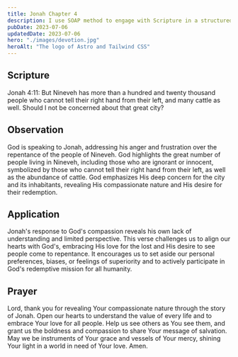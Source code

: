 ```yaml
---
title: Jonah Chapter 4
description: I use SOAP method to engage with Scripture in a structured and meaningful way, allowing it to guide my actions, and strengthen relationship with God.
pubDate: 2023-07-06
updatedDate: 2023-07-06
hero: "./images/devotion.jpg"
heroAlt: "The logo of Astro and Tailwind CSS"
---
```


## Scripture


Jonah 4:11: But Nineveh has more than a hundred and twenty thousand people who cannot tell their right hand from their left, and many cattle as well. Should I not be concerned about that great city?
  

## Observation

God is speaking to Jonah, addressing his anger and frustration over the repentance of the people of Nineveh. God highlights the great number of people living in Nineveh, including those who are ignorant or innocent, symbolized by those who cannot tell their right hand from their left, as well as the abundance of cattle. God emphasizes His deep concern for the city and its inhabitants, revealing His compassionate nature and His desire for their redemption.
  


## Application

Jonah's response to God's compassion reveals his own lack of understanding and limited perspective. This verse challenges us to align our hearts with God's, embracing His love for the lost and His desire to see people come to repentance. It encourages us to set aside our personal preferences, biases, or feelings of superiority and to actively participate in God's redemptive mission for all humanity.



  

## Prayer

Lord, thank you for revealing Your compassionate nature through the story of Jonah. Open our hearts to understand the value of every life and to embrace Your love for all people. Help us see others as You see them, and grant us the boldness and compassion to share Your message of salvation. May we be instruments of Your grace and vessels of Your mercy, shining Your light in a world in need of Your love. Amen.